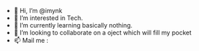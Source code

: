 - 👋 Hi, I’m @imynk
- 👀 I’m interested in Tech.
- 🌱 I’m currently learning basically nothing.
- 💞️ I’m looking to collaborate on a oject which will fill my pocket
- 📫 Mail me : <a href= "mailto:mayankt1998@gmail.com"></a>

<!---
imynk/imynk is a ✨ special ✨ repository because its `README.md` (this file) appears on your GitHub profile.
You can click the Preview link to take a look at your changes.
--->
